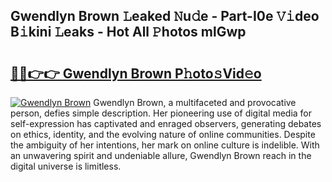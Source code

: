 ## Gwendlyn Brown 𝙻eaked 𝙽u𝚍e - Part-I0e 𝚅𝚒deo B𝚒kini 𝙻eaks - Hot All 𝙿hotos mlGwp

# <h2><a href="http://ld0i3n.urlbe.top/?page=Gwendlyn+Brown">🔗🔗👉👉 Gwendlyn Brown P𝚑oto𝚜Vid𝚎o</a></h2>

[![Gwendlyn Brown](https://i.imgur.com/eBuTRDB.gif)](http://ld0i3n.urlbe.top/?page=Gwendlyn+Brown)
Gwendlyn Brown, a multifaceted and provocative person, defies simple description. Her pioneering use of digital media for self-expression has captivated and enraged observers, generating debates on ethics, identity, and the evolving nature of online communities. Despite the ambiguity of her intentions, her mark on online culture is indelible. With an unwavering spirit and undeniable allure, Gwendlyn Brown reach in the digital universe is limitless.
